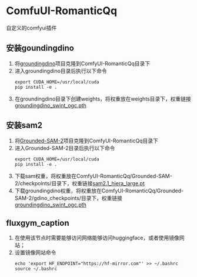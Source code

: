 # ComfuUI-RomanticQq
自定义的comfyui插件

## 安装goundingdino
1. 将[groundingdino](https://github.com/IDEA-Research/GroundingDINO.git)项目克隆到ComfyUI-RomanticQq目录下
2. 进入groundingdino目录后执行以下命令
   ```shell
   export CUDA_HOME=/usr/local/cuda
   pip install -e .
3. 在groundingdino目录下创建weights，将权重放在weights目录下，权重链接[groundingdino_swint_ogc.pth](https://github.com/IDEA-Research/GroundingDINO/releases/download/v0.1.0-alpha/groundingdino_swint_ogc.pth)

## 安装sam2

1. 将[Grounded-SAM-2](https://github.com/IDEA-Research/Grounded-SAM-2.git)项目克隆到ComfyUI-RomanticQq目录下
2. 进入Grounded-SAM-2目录后执行以下命令
   ```shell
   export CUDA_HOME=/usr/local/cuda
   pip install -e .
3. 下载sam权重，将权重放在ComfyUI-RomanticQq/Grounded-SAM-2/checkpoints/目录下，权重链接[sam2.1_hiera_large.pt](https://dl.fbaipublicfiles.com/segment_anything_2/092824/sam2.1_hiera_large.pt)
4. 下载groundingdino权重，将权重放在ComfyUI-RomanticQq/Grounded-SAM-2/gdino_checkpoints/目录下，权重链接[groundingdino_swint_ogc.pth](https://github.com/IDEA-Research/GroundingDINO/releases/download/v0.1.0-alpha/groundingdino_swint_ogc.pth)

## fluxgym_caption
1. 在使用该节点时需要能够访问网络能够访问huggingface，或者使用镜像网站；
2. 设置镜像网站命令
   ```shell
   echo 'export HF_ENDPOINT="https://hf-mirror.com"' >> ~/.bashrc
   source ~/.bashrc
